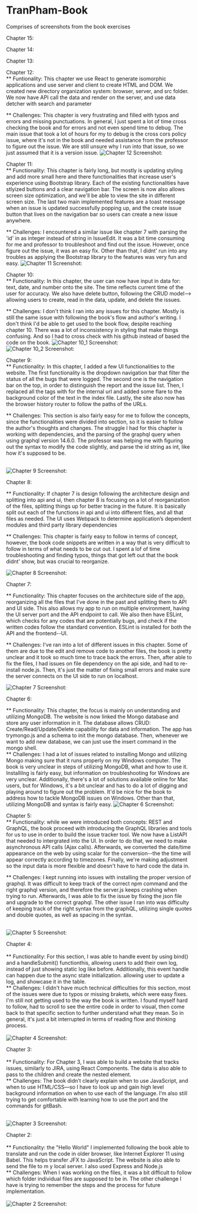 # TranPham-Book

Comprises of screenshots from the book exercises

Chapter 15: <br />



Chapter 14: <br />


Chapter 13: <br />


Chapter 12: <br />
** Funtionality: This chapter we use React to generate isomorphic applications and use server and client to create HTML and DOM. We created new directory organization system: browser, server, and src folder. We now have API call the data and render on the server, and use data detcher with search and parameter 

** Challenges: This chapter is very frustrating and filled with typos and errors and missing punctuations. In general, I just spent a lot of time cross checking the book and for errors and not even spend time to debug. The main issue that took a lot of hours for my to debug is the cross cors policy issue, where it's not in the book and needed assistance from the professor to figure out the issue. We are still unsure why I run into that issue, so we just assumed that it is a version issue. 
![Chapter 12 Screenshot:](https://github.ccs.neu.edu/NEU-CS5610-SU20/TranPham-Book/blob/chapter12/Screenshot/Chapter%2012%20screenshot.png) </br>

Chapter 11: <br />
** Functionality: This chapter is fairly long, but mostly is updating styling and add more small here and there functionalities that increase user's experience using Bootstrap library. Each of the existing functionalities have stlyized buttons and a clear navigation bar. The screen is now also allows screen size optimization, and we'll be able to view the site in different screen size. The last two main implemented features are a toast message when an issue is updated successfully popping up, and the create issue button that lives on the navigation bar so users can create a new issue anywhere.


** Challenges: I encountered a similar issue like chapter 7 with parsing the 'id' in as integer instead of string in IssueEdit. It was a bit time consuming for me and professor to troubleshoot and find out the issue. However, once figure out the issue, it was an easy fix. Other than that, I didnt' run into any troubles as applying the Bootstrap library to the features was very fun and easy. 
![Chapter 11 Screenshot:](https://github.ccs.neu.edu/NEU-CS5610-SU20/TranPham-Book/blob/master/Screenshot/Chapter%2011%20screenshot.png) </br>

Chapter 10: <br />
** Functionality: In this chapter, the user can now have input in data for: text, date, and number onto the site. The time reflects current time of the user for accuracy. We also have delete button, following the CRUD model--> allowing users to create, read in the data, update, and delete the issues. 


** Challenges: I don't think I ran into any issues for this chapter. Mostly is still the same issue with following the book's flow and author's writing. I don't think I'd be able to get used to the book flow, despite reaching chapter 10. There was a lot of inconsistency in styling that make things confusing. And so I had to cross check with his github instead of based the code on the book.
![Chapter 10_1 Screenshot:](https://github.ccs.neu.edu/NEU-CS5610-SU20/TranPham-Book/blob/master/Screenshot/Chapter%2010_1%20screenshot.png) </br>
![Chapter 10_2 Screenshot:](https://github.ccs.neu.edu/NEU-CS5610-SU20/TranPham-Book/blob/master/Screenshot/Chapter%2010_2%20screenshot.png)


Chapter 9: <br />
** Functionality: In this chapter, I added a few UI functionalities to the website. The first functionality is the dropdown navigation bar that filter the status of all the bugs that were logged. The second one is the navigation bar on the top, in order to distinguish the report and the issue list. Then, I replaced all the <a> tags with <Link to> for the internal url and added some flare to the background color of the text in the index file. Lastly, the site also now has the browser history router to follow the paths of the URLs.<br />

** Challenges: This section is also fairly easy for me to follow the concepts, since the functionalities were divided into section, so it is easier to follow the author's thoughts and changes. The struggle I had for this chapter is working with dependencies, and the parsing of the graphql query when using graphql version 14.6.0. The professor was helping me with figuring out the syntax to modify the code slightly, and parse the id string as int, like how it's supposed to be. <br /><br />


![Chapter 9 Screenshot:](https://github.ccs.neu.edu/NEU-CS5610-SU20/TranPham-Book/blob/master/Screenshot/chapter%209%20screenshot.png)


Chapter 8: <br />

** Functionality: If chapter 7 is design following the architecture design and splitting into api and ui, then chapter 8 is focusing on a lot of reorganization of the files, splitting things up for better tracing in the future. It is basically split out each of the functions in api and ui into different files, and all that files as needed. The UI uses Webpack to determine application’s dependent modules and third party library dependencies

** Challenges: This chapter is fairly easy to follow in terms of concept, however, the book code snippets are written in a way that is very difficult to follow in terms of what needs to be cut out. I spent a lof of time troubleshooting and finding typos, things that got left out that the book didnt' show, but was crucial to reorganize. 

![Chapter 8 Screenshot:](https://github.ccs.neu.edu/NEU-CS5610-SU20/TranPham-Book/blob/master/Screenshot/chapter%208%20screenshot.png)


Chapter 7: <br />

** Functionality: This chapter focuses on the architecture side of the app, reorganizing all the files that I've done in the past and splitting them to API and UI side. This also allows my app to run on multiple environment, having the UI server port and the API endpoint to call. We also then have ESLint, which checks for any codes that are potentially bugs, and check if the written codes follow the standard convention. ESLint is installed for both the API and the frontend--UI.<br /> 

** Challenges: I've ran into a lot of different issues in this chapter. Some of them are due to the edit and remove code to another files, the book is pretty unclear and it took so much time to trace back the errors. Then, after able to fix the files, I had issues on file dependency on the api side, and had to re-install node.js. Then, it's just the matter of fixing small errors and make sure the server connects on the UI side to run on localhost. 

![Chapter 7 Screenshot:](https://github.ccs.neu.edu/NEU-CS5610-SU20/TranPham-Book/blob/master/Screenshot/Chapter%207%20screenshot.png)



Chapter 6: <br />

** Functionality: This chapter, the focus is mainly on understanding and utilizing MongoDB. The website is now linked the Mongo database and store any user information in it. The database allows CRUD: Create/Read/Update/Delete capability for data and information. The app has trymongo.js and a schema to init the mongo database. Then, whenever we want to add new database, we can just use the insert command in the mongo shell. <br /> 
** Challenges: I had a lot of issues related to installing Mongo and utilizing Mongo making sure that it runs properly on my Windows computer. The book is very unclear in steps of utilizing MongoDB, what and how to use it. Installilng is fairly easy, but information on troubleshooting for Windows are very unclear. Additionally, there's a lot of solutions available online for Mac users, but for Windows, it's a bit unclear and has to do a lot of digging and playing around to figure out the problem. It'd be nice for the book to address how to tackle MongoDB issues on Windows. Other than that, utilizing MongoDB and syntax is fairly easy. 
![Chapter 6 Screenshot:](https://github.ccs.neu.edu/NEU-CS5610-SU20/TranPham-Book/blob/master/Screenshot/Chapter%206%20screenshot.png)




Chapter 5: <br />
** Functionality: while we were introduced both concepts: REST and GraphQL, the book proceed with introducing the GraphQL libraries and tools for us to use in order to build the issue tracker tool. We now have a ListAPI that needed to intergrated into the UI. In order to do that, we need to make asynchronous API calls (Ajax calls). Afterwards, we converted the date/time appearance on the web by using scalar for the conversion--the the time will appear correctly according to timezones. Finally, we're making adjustment so the input data is more flexible and doesn't have to hard code the data in.<br /> 


** Challenges: I kept running into issues with installing the proper version of graphql. It was difficult to keep track of the correct npm command and the right graphql version, and therefore the server.js keeps crashing when trying to run. Afterwards, I was able to fix the issue by fixing the json file and upgrade to the correct graphql. The other issue I ran into was difficulty of keeping track of the right syntax from the graphQL, utilizing single quotes and double quotes, as well as spacing in the syntax.<br /> <br /> 

![Chapter 5 Screenshot:](https://github.ccs.neu.edu/NEU-CS5610-SU20/TranPham-Book/blob/master/Screenshot/Chapter%205%20screenshot.png)






Chapter 4:<br /><br /> 
** Functionality: For this section, I was able to handle event by using bind() and a handleSubmit() functionthis, allowing users to add their own log, instead of just showing static log like before. Additionally, this event handle can happen due to the async state initialization. allowing user to update a log, and showcase it in the table. <br />
** Challenges: I didn't have much technical difficulties for this section, most of the issues were due to typos or missing brakets, which were easy fixes. I'm still not getting used to the way the book is written. I found myself hard to follow, had to scroll to see the entire code in order to visual, then come back to that specific section to further understand what they mean. So in general, it's just a bit interrupted in terms of reading flow and thinking process. <br /> <br /> 
![Chapter 4 Screenshot:](https://github.ccs.neu.edu/NEU-CS5610-SU20/TranPham-Book/blob/master/Screenshot/Chapter%204%20screenshot.png)



Chapter 3:<br /><br /> 
** Functionality: For Chapter 3, I was able to build a website that tracks issues, similarly to JIRA, using React Components. The data is also able to pass to the children and create the nested element. <br />
** Challenges: The book didn’t clearly explain when to use JavaScript, and when to use HTML/CSS—so I have to look up and gain high level background information on when to use each of the language. I’m also still trying to get comfortable with learning how to use the port and the commands for gitBash.<br /><br /> 


![Chapter 3 Screenshot:](https://github.ccs.neu.edu/NEU-CS5610-SU20/TranPham-Book/blob/master/Screenshot/Chapter%203%20screenshot.png)



Chapter 2: <br /><br /> 
** Functionality: the "Hello World" I implemented following the book able to translate and run the code in older browser, like Internet Explorer 11 using Babel. This helps transfer JFX to JavaScript. The website is also able to send the file to m y local server. I also used Express and Node.js <br />
** Challenges: When I was working on the files, it was a bit difficult to follow which folder individual files are supposed to be in. The other challenge I have is trying to remember the steps and the process for future implementation. <br /><br /> 
![Chapter 2 Screenshot:](https://github.ccs.neu.edu/NEU-CS5610-SU20/TranPham-Book/blob/master/Screenshot/Chapter%202%20screenshot.png)

